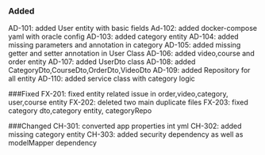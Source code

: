 ### Added
AD-101: added User entity with basic fields
Ad-102: added docker-compose yaml with oracle config
AD-103: added category entity
AD-104: added missing parameters and annotation in category
AD-105: added missing getter and setter annotation in User Class
AD-106: added  video,course and  order entity
AD-107: added UserDto  class
AD-108: added  CategoryDto,CourseDto,OrderDto,VideoDto
AD-109: added  Repository for all entity
AD-110: added service class with category logic




###Fixed
FX-201: fixed entity related issue in order,video,category, user,course entity
FX-202: deleted two main duplicate files
FX-203: fixed category dto,category entity, categoryRepo





###Changed
CH-301: converted app properties int yml
CH-302: added missing category entity 
CH-303: added security dependency as well as modelMapper dependency